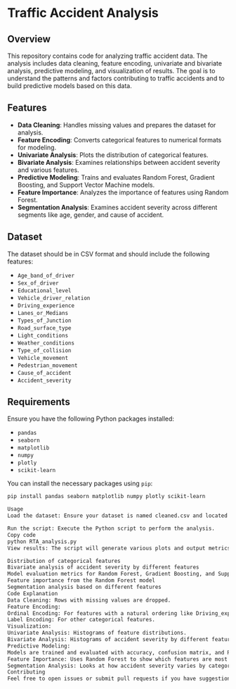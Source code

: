 # Traffic Accident Analysis

## Overview

This repository contains code for analyzing traffic accident data. The analysis includes data cleaning, feature encoding, univariate and bivariate analysis, predictive modeling, and visualization of results. The goal is to understand the patterns and factors contributing to traffic accidents and to build predictive models based on this data.

## Features

- **Data Cleaning**: Handles missing values and prepares the dataset for analysis.
- **Feature Encoding**: Converts categorical features to numerical formats for modeling.
- **Univariate Analysis**: Plots the distribution of categorical features.
- **Bivariate Analysis**: Examines relationships between accident severity and various features.
- **Predictive Modeling**: Trains and evaluates Random Forest, Gradient Boosting, and Support Vector Machine models.
- **Feature Importance**: Analyzes the importance of features using Random Forest.
- **Segmentation Analysis**: Examines accident severity across different segments like age, gender, and cause of accident.

## Dataset

The dataset should be in CSV format and should include the following features:
- `Age_band_of_driver`
- `Sex_of_driver`
- `Educational_level`
- `Vehicle_driver_relation`
- `Driving_experience`
- `Lanes_or_Medians`
- `Types_of_Junction`
- `Road_surface_type`
- `Light_conditions`
- `Weather_conditions`
- `Type_of_collision`
- `Vehicle_movement`
- `Pedestrian_movement`
- `Cause_of_accident`
- `Accident_severity`

## Requirements

Ensure you have the following Python packages installed:
- `pandas`
- `seaborn`
- `matplotlib`
- `numpy`
- `plotly`
- `scikit-learn`

You can install the necessary packages using `pip`:
```bash
pip install pandas seaborn matplotlib numpy plotly scikit-learn

Usage
Load the dataset: Ensure your dataset is named cleaned.csv and located in the same directory as the script.

Run the script: Execute the Python script to perform the analysis.
Copy code
python RTA_analysis.py
View results: The script will generate various plots and output metrics to the console, including:

Distribution of categorical features
Bivariate analysis of accident severity by different features
Model evaluation metrics for Random Forest, Gradient Boosting, and Support Vector Machine models
Feature importance from the Random Forest model
Segmentation analysis based on different features
Code Explanation
Data Cleaning: Rows with missing values are dropped.
Feature Encoding:
Ordinal Encoding: For features with a natural ordering like Driving_experience.
Label Encoding: For other categorical features.
Visualization:
Univariate Analysis: Histograms of feature distributions.
Bivariate Analysis: Histograms of accident severity by different features using plotly.express.
Predictive Modeling:
Models are trained and evaluated with accuracy, confusion matrix, and ROC-AUC score.
Feature Importance: Uses Random Forest to show which features are most important for predicting accident severity.
Segmentation Analysis: Looks at how accident severity varies by categories like age band, sex, and cause of accident.
Contributing
Feel free to open issues or submit pull requests if you have suggestions or improvements. Please make sure to follow the coding style and include relevant tests with your contributions.
